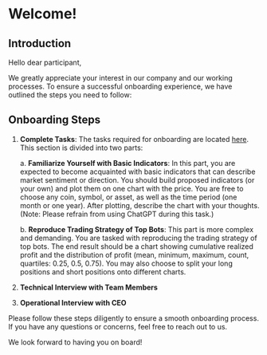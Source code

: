 # Welcome!

## Introduction

Hello dear participant,

We greatly appreciate your interest in our company and our working processes. To ensure a successful onboarding experience, we have outlined the steps you need to follow:

## Onboarding Steps

1. **Complete Tasks**: The tasks required for onboarding are located [here](task.ipynb). This section is divided into two parts:

    a. **Familiarize Yourself with Basic Indicators**: In this part, you are expected to become acquainted with basic indicators that can describe market sentiment or direction. You should build proposed indicators (or your own) and plot them on one chart with the price. You are free to choose any coin, symbol, or asset, as well as the time period (one month or one year). After plotting, describe the chart with your thoughts. (Note: Please refrain from using ChatGPT during this task.)

    b. **Reproduce Trading Strategy of Top Bots**: This part is more complex and demanding. You are tasked with reproducing the trading strategy of top bots. The end result should be a chart showing cumulative realized profit and the distribution of profit (mean, minimum, maximum, count, quartiles: 0.25, 0.5, 0.75). You may also choose to split your long positions and short positions onto different charts.

2. **Technical Interview with Team Members**

3. **Operational Interview with CEO**

Please follow these steps diligently to ensure a smooth onboarding process. If you have any questions or concerns, feel free to reach out to us.

We look forward to having you on board!
